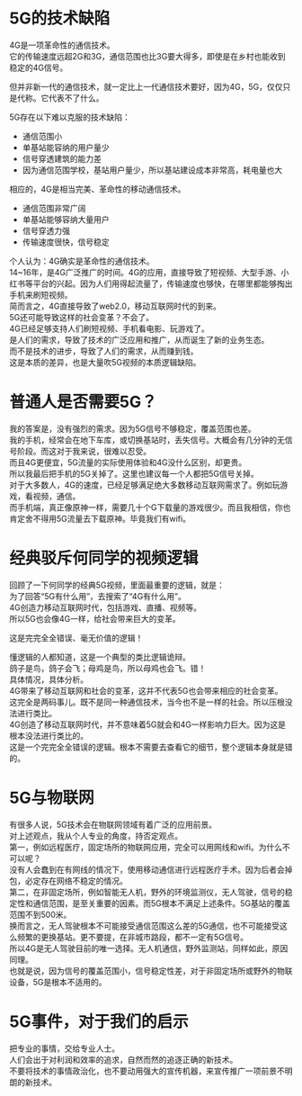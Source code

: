 
# 5G的技术缺陷  
4G是一项革命性的通信技术。  
它的传输速度远超2G和3G，通信范围也比3G要大得多，即使是在乡村也能收到稳定的4G信号。  
  
但并非新一代的通信技术，就一定比上一代通信技术要好，因为4G，5G，仅仅只是代称。它代表不了什么。  
  
5G存在以下难以克服的技术缺陷：  
- 通信范围小  
- 单基站能容纳的用户量少  
- 信号穿透建筑的能力差  
- 因为通信范围学校，基站用户量少，所以基站建设成本非常高，耗电量也大  
  
相应的，4G是相当完美、革命性的移动通信技术。  
- 通信范围非常广阔  
- 单基站能够容纳大量用户  
- 信号穿透力强  
- 传输速度很快，信号稳定  
  
个人认为：4G确实是革命性的通信技术。  
14~16年，是4G广泛推广的时间。4G的应用，直接导致了短视频、大型手游、小红书等平台的兴起。因为人们用得起流量了，传输速度也够快，在哪里都能够掏出手机来刷短视频。  
简而言之，4G直接导致了web2.0，移动互联网时代的到来。  
5G还可能导致这样的社会变革？不会了。  
4G已经足够支持人们刷短视频、手机看电影、玩游戏了。  
是人们的需求，导致了技术的广泛应用和推广，从而诞生了新的业务生态。  
而不是技术的进步，导致了人们的需求，从而赚到钱。  
这是本质的差异，也是大量吹5G视频的本质逻辑缺陷。  
  
# 普通人是否需要5G？  
我的答案是，没有强烈的需求。因为5G信号不够稳定，覆盖范围也差。  
我的手机，经常会在地下车库，或切换基站时，丢失信号。大概会有几分钟的无信号阶段。而这对于我来说，很难以忍受。  
而且4G更便宜，5G流量的实际使用体验和4G没什么区别，却更贵。  
所以我最后把手机的5G关掉了。这里也建议每一个人都把5G信号关掉。  
对于大多数人，4G的速度，已经足够满足绝大多数移动互联网需求了。例如玩游戏，看视频，通信。  
而手机端，真正像原神一样，需要几十个G下载量的游戏很少。而且我相信，你也肯定舍不得用5G流量去下载原神。毕竟我们有wifi。  
  
# 经典驳斥何同学的视频逻辑  
回顾了一下何同学的经典5G视频，里面最重要的逻辑，就是：  
为了回答“5G有什么用”，去搜索了“4G有什么用”。  
4G创造力移动互联网时代，包括游戏、直播、视频等。  
所以5G也会像4G一样，给社会带来巨大的变革。  
  
这是完完全全错误、毫无价值的逻辑！  
  
懂逻辑的人都知道，这是一个典型的类比逻辑诡辩。  
鸽子是鸟，鸽子会飞；母鸡是鸟，所以母鸡也会飞。错！  
具体情况，具体分析。  
4G带来了移动互联网和社会的变革，这并不代表5G也会带来相应的社会变革。  
这完全是两码事儿。既不是同一种通信技术，当今也不是一样的社会。所以压根没法进行类比。  
4G创造了移动互联网时代，并不意味着5G就会和4G一样影响力巨大。因为这是根本没法进行类比的。  
这是一个完完全全错误的逻辑。根本不需要去查看它的细节，整个逻辑本身就是错的。  
  
# 5G与物联网  
有很多人说，5G技术会在物联网领域有着广泛的应用前景。  
对上述观点，我从个人专业的角度，持否定观点。  
第一，例如远程医疗，固定场所的物联网应用，完全可以用网线和wifi。为什么不可以呢？  
没有人会蠢到在有网线的情况下，使用移动通信进行远程医疗手术。因为后者会掉包，必定存在网络不稳定的情况。  
第二，在非固定场所，例如智能无人机，野外的环境监测仪，无人驾驶，信号的稳定性和通信范围，是至关重要的因素。而5G根本不满足上述条件。5G基站的覆盖范围不到500米。  
换而言之，无人驾驶根本不可能接受通信范围这么差的5G通信，也不可能接受这么频繁的更换基站。更不要提，在非城市路段，都不一定有5G信号。  
所以4G是无人驾驶目前的唯一选择。无人机通信，野外监测站，同样如此，原因同理。  
也就是说，因为信号的覆盖范围小，信号稳定性差，对于非固定场所或野外的物联设备，5G是根本不适用的。  
  
# 5G事件，对于我们的启示  
把专业的事情，交给专业人士。  
人们会出于对利润和效率的追求，自然而然的追逐正确的新技术。  
不要将技术的事情政治化，也不要动用强大的宣传机器，来宣传推广一项前景不明朗的新技术。